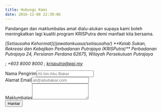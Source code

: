```yaml
---
title: Hubungi Kami
date: 2016-12-08 22:39:06
---
```

Pandangan dan maklumbalas amat dialu-alukan supaya kami boleh meningkatkan lagi kualiti program KRISPutra demi manfaat kita bersama.
<address>[Setiausaha Kehormat](/jawatankuasa/setiausaha/)
**Kelab Sukan, Rekreasi dan Kebajikan Perbadanan Putrajaya (KRISPutra)**  
Perbadanan Putrajaya  
24, Persiaran Perdana  
62675, Wilayah Persekutuan Putrajaya  
  
<abbr title="Phone"><span class="glyphicon glyphicon-earphone" aria-hidden="true"></span> :</abbr> +603 8000 8000
<abbr title="Email"><span class="glyphicon glyphicon-envelope" aria-hidden="true"></span> :</abbr> <a href='mailto:krisputra@ppj.my'>krisputra@ppj.my</a>
</address>
<form action="https://formspree.io/krisputra@ppj.my" method="POST"><div class="form-group"><label for="namaPengirim">Nama Pengirim</label><input type="text" class="form-control" id="namaPengirim" placeholder="Ali bin Abu Bakar"></div><div class="form-group"><label for="alamatEmail">Alamat Email</label><input type="email" class="form-control" id="alamatEmail" name="_replyto" placeholder="ali@abubakar.com"></div><div class="form-group"><label for="maklumbalas">Maklumbalas</label><textarea class="form-control" name="Maklumbalas" rows="3"></textarea></div><input type="hidden" name="_subject" value="Maklumbalas Laman Web KRISPutra!" /><button type="submit" class="btn btn-default">Hantar</button></form>
